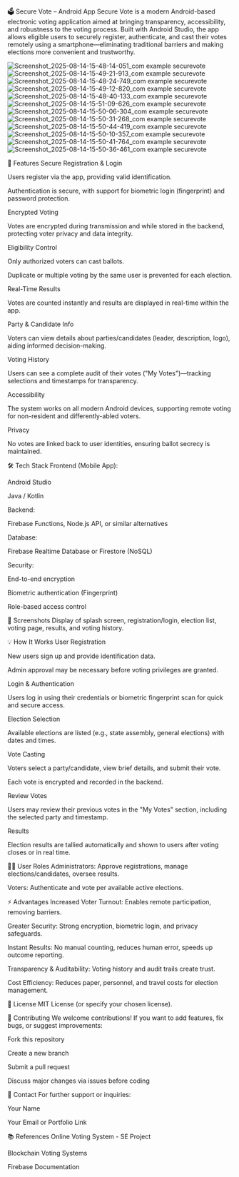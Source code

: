 
🗳️ Secure Vote – Android App
Secure Vote is a modern Android-based electronic voting application aimed at bringing transparency, accessibility, and robustness to the voting process. Built with Android Studio, the app allows eligible users to securely register, authenticate, and cast their votes remotely using a smartphone—eliminating traditional barriers and making elections more convenient and trustworthy.

![Screenshot_2025-08-14-15-48-14-051_com example securevote](https://github.com/user-attachments/assets/0854a9d3-43d3-4c29-971d-97ca1d4b681c)
![Screenshot_2025-08-14-15-49-21-913_com example securevote](https://github.com/user-attachments/assets/c861ca24-2126-4e24-bd50-27093b092779)
![Screenshot_2025-08-14-15-48-24-749_com example securevote](https://github.com/user-attachments/assets/e9fd1ec0-2cf6-4088-ab4d-edefc32b0fc1)
![Screenshot_2025-08-14-15-49-12-820_com example securevote](https://github.com/user-attachments/assets/7b171e29-be47-4ec5-9b25-49942f0cec8b)
![Screenshot_2025-08-14-15-48-40-133_com example securevote](https://github.com/user-attachments/assets/fb4dd9cf-c166-4f21-b323-d28dbe6e8a3d)
![Screenshot_2025-08-14-15-51-09-626_com example securevote](https://github.com/user-attachments/assets/69b169ca-1721-4588-aeb3-2767c2d5513c)
![Screenshot_2025-08-14-15-50-06-304_com example securevote](https://github.com/user-attachments/assets/609d104f-2659-4648-946d-e8a630ce2e87)
![Screenshot_2025-08-14-15-50-31-268_com example securevote](https://github.com/user-attachments/assets/b1302fd4-0cf6-486b-b213-8444ccadef14)
![Screenshot_2025-08-14-15-50-44-419_com example securevote](https://github.com/user-attachments/assets/61184056-0818-494e-9efd-efeafd8ce42f)
![Screenshot_2025-08-14-15-50-10-357_com example securevote](https://github.com/user-attachments/assets/9706a4c1-6eea-45d4-8868-051a6674430e)
![Screenshot_2025-08-14-15-50-41-764_com example securevote](https://github.com/user-attachments/assets/cd2db9be-35ca-4101-ad03-e76134ab1d33)
![Screenshot_2025-08-14-15-50-36-461_com example securevote](https://github.com/user-attachments/assets/4c9a2f6a-e8f5-412b-a59d-c8ebf1e54e5f)


🚀 Features
Secure Registration & Login

Users register via the app, providing valid identification.

Authentication is secure, with support for biometric login (fingerprint) and password protection.

Encrypted Voting

Votes are encrypted during transmission and while stored in the backend, protecting voter privacy and data integrity.

Eligibility Control

Only authorized voters can cast ballots.

Duplicate or multiple voting by the same user is prevented for each election.

Real-Time Results

Votes are counted instantly and results are displayed in real-time within the app.

Party & Candidate Info

Voters can view details about parties/candidates (leader, description, logo), aiding informed decision-making.

Voting History

Users can see a complete audit of their votes ("My Votes")—tracking selections and timestamps for transparency.

Accessibility

The system works on all modern Android devices, supporting remote voting for non-resident and differently-abled voters.

Privacy

No votes are linked back to user identities, ensuring ballot secrecy is maintained.

🛠️ Tech Stack
Frontend (Mobile App):

Android Studio

Java / Kotlin

Backend:

Firebase Functions, Node.js API, or similar alternatives

Database:

Firebase Realtime Database or Firestore (NoSQL)

Security:

End-to-end encryption

Biometric authentication (Fingerprint)

Role-based access control

📲 Screenshots
Display of splash screen, registration/login, election list, voting page, results, and voting history.


💡 How It Works
User Registration

New users sign up and provide identification data.

Admin approval may be necessary before voting privileges are granted.

Login & Authentication

Users log in using their credentials or biometric fingerprint scan for quick and secure access.

Election Selection

Available elections are listed (e.g., state assembly, general elections) with dates and times.

Vote Casting

Voters select a party/candidate, view brief details, and submit their vote.

Each vote is encrypted and recorded in the backend.

Review Votes

Users may review their previous votes in the "My Votes" section, including the selected party and timestamp.

Results

Election results are tallied automatically and shown to users after voting closes or in real time.

🧑💼 User Roles
Administrators: Approve registrations, manage elections/candidates, oversee results.

Voters: Authenticate and vote per available active elections.

⚡ Advantages
Increased Voter Turnout: Enables remote participation, removing barriers.

Greater Security: Strong encryption, biometric login, and privacy safeguards.

Instant Results: No manual counting, reduces human error, speeds up outcome reporting.

Transparency & Auditability: Voting history and audit trails create trust.

Cost Efficiency: Reduces paper, personnel, and travel costs for election management.

📝 License
MIT License (or specify your chosen license).

🤝 Contributing
We welcome contributions! If you want to add features, fix bugs, or suggest improvements:

Fork this repository

Create a new branch

Submit a pull request

Discuss major changes via issues before coding

📧 Contact
For further support or inquiries:

Your Name

Your Email or Portfolio Link

📚 References
Online Voting System - SE Project

Blockchain Voting Systems

Firebase Documentation
